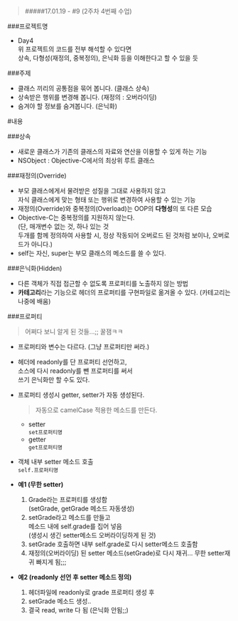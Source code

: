 > #####17.01.19 -  #9 (2주차 4번째 수업)

###프로젝트명
- Day4  
  위 프로젝트의 코드를 전부 해석할 수 있다면  
  상속, 다형성(재정의, 중복정의), 은닉화 등을 이해한다고 할 수 있을 듯


###주제  
- 클래스 끼리의 공통점을 묶어 봅니다. (클래스 상속)  
- 상속받은 행위를 변경해 봅니다. (재정의 : 오버라이딩)  
- 숨겨야 할 정보를 숨겨봅니다. (은닉화)  

#내용

###상속  
- 새로운 클래스가 기존의 클래스의 자료와 연산을 이용할 수 있게 하는 기능  
- NSObject : Objective-C에서의 최상위 루트 클래스

  
###재정의(Override)  
- 부모 클래스에게서 물려받은 성질을 그대로 사용하지 않고   
  자식 클래스에게 맞는 형태 또는 행위로 변경하여 사용할 수 있는 기능      
- 재정의(Override)와 중복정의(Overload)는 OOP의 **다형성**의 또 다른 모습
- Objective-C는 중복정의를 지원하지 않는다.  
  (단, 매개변수 없는 것, 하나 있는 것  
  두개를 함께 정의하여 사용할 시, 정상 작동되어 오버로드 된 것처럼 보이나, 오버로드가 아니다.)
- self는 자신, super는 부모 클래스의 메소드를 쓸 수 있다.


###은닉화(Hidden)  
- 다른 객체가 직접 접근할 수 없도록 프로퍼티를 노출하지 않는 방법  
- **카테고리**라는 기능으로 헤더의 프로퍼티를 구현파일로 옮겨올 수 있다. (카테고리는 나중에 배움)


###프로퍼티  
> 어쩌다 보니 알게 된 것들...;; 꿀잼ㅋㅋ  

- 프로퍼티와 변수는 다르다. (그냥 프로퍼티만 써라.)  
- 헤더에 readonly를 단 프로퍼티 선언하고,  
  소스에 다시 readonly를 뺀 프로퍼티를 써서  
  쓰기 은닉화만 할 수도 있다.  
- 프로퍼티 생성시 getter, setter가 자동 생성된다.  
    > 자동으로 camelCase 적용한 메소드를 만든다.  
   
   - setter  
     ``set프로퍼티명``
   - getter  
     ``get프로퍼티명``  

- 객체 내부 setter 메소드 호출  
     ``self.프로퍼티명 ``  
- **예1 (무한 setter)**  
	1. Grade라는 프로퍼티를 생성함  
	   (setGrade, getGrade 메소드 자동생성)  
	2. setGrade라고 메소드를 만들고  
	   메소드 내에 self.grade를 집어 넣음  
      (생성시 생긴 setter메소드 오버라이딩하게 된 것)  
	3. setGrade 호출하면 내부 self.grade로 다시 setter메소드 호출함  
   4. 재정의(오버라이딩) 된 setter 메소드(setGrade)로 다시 재귀... 무한 setter재귀 빠지게 됨;;;  

- **예2 (readonly 선언 후 setter 메소드 정의)**  
   1. 헤더파일에 readonly로 grade 프로퍼티 생성 후  
   2. setGrade 메소드 생성..  
   3. 결국 read, write 다 됨 (은닉화 안됨;;)  

